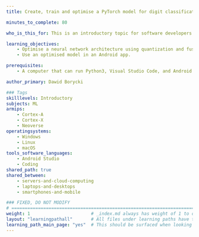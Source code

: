 ```yaml
---
title: Create, train and optimise a PyTorch model for digit classification on Android

minutes_to_complete: 80

who_is_this_for: This is an introductory topic for software developers interested in learning how to optimise PyTorch model for inference in Android. 

learning_objectives:    
    - Optimise a neural network architecture using quantization and fusing.
    - Use an optimised model in an Android app.

prerequisites:
    - A computer that can run Python3, Visual Studio Code, and Android Studio. The OS can be Windows, Linux, or macOS.  

author_primary: Dawid Borycki

### Tags
skilllevels: Introductory
subjects: ML
armips:
    - Cortex-A
    - Cortex-X
    - Neoverse
operatingsystems:
    - Windows
    - Linux
    - macOS
tools_software_languages:
    - Android Studio
    - Coding
shared_path: true
shared_between:
    - servers-and-cloud-computing
    - laptops-and-desktops
    - smartphones-and-mobile

### FIXED, DO NOT MODIFY
# ================================================================================
weight: 1                       # _index.md always has weight of 1 to order correctly
layout: "learningpathall"       # All files under learning paths have this same wrapper
learning_path_main_page: "yes"  # This should be surfaced when looking for related content. Only set for _index.md of learning path content.
---
```

